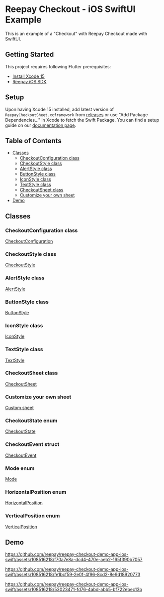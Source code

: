 # Reepay Checkout - iOS SwiftUI Example

This is an example of a "Checkout" with Reepay Checkout made with SwiftUI.

## Getting Started

This project requires following Flutter prerequisites:

- [Install Xcode 15](https://developer.apple.com/xcode/)
- [Reepay iOS SDK](https://github.com/reepay/reepay-ios-spm)

## Setup

Upon having Xcode 15 installed, add latest version of `ReepayCheckoutSheet.xcframework` from [releases](https://github.com/reepay/reepay-ios-spm) or use "Add Package Dependencies..." in Xcode to fetch the Swift Package. You can find a setup guide on our [documentation page](https://optimize-docs.billwerk.com/docs/checkout-sdk-for-ios).

## Table of Contents

- [Classes](#classes)
  - [CheckoutConfiguration class](#checkoutconfiguration-class)
  - [CheckoutStyle class](#checkoutstyle-class)
  - [AlertStyle class](#alertstyle-class)
  - [ButtonStyle class](#buttonstyle-class)
  - [IconStyle class](#iconstyle-class)
  - [TextStyle class](#textstyle-class)
  - [CheckoutSheet class](#checkoutsheet-class)
  - [Customize your own sheet](#customize-your-own-sheet)
- [Demo](#demo)

## Classes

### CheckoutConfiguration class
[CheckoutConfiguration](https://optimize-docs.billwerk.com/docs/checkoutconfiguration-class)

### CheckoutStyle class
[CheckoutStyle](https://optimize-docs.billwerk.com/docs/checkoutstyle-class)

### AlertStyle class
[AlertStyle](https://optimize-docs.billwerk.com/docs/alertstyle-class)

### ButtonStyle class
[ButtonStyle](https://optimize-docs.billwerk.com/docs/buttonstyle-class)

### IconStyle class
[IconStyle](https://optimize-docs.billwerk.com/docs/iconstyle-class)

### TextStyle class
[TextStyle](https://optimize-docs.billwerk.com/docs/textstyle-class)

### CheckoutSheet class
[CheckoutSheet](https://optimize-docs.billwerk.com/docs/checkoutsheet-class)

### Customize your own sheet
[Custom sheet](https://optimize-docs.billwerk.com/docs/create-custom-sheet)

### CheckoutState enum
[CheckoutState](https://optimize-docs.billwerk.com/docs/checkoutstate-enum)

### CheckoutEvent struct
[CheckoutEvent](https://optimize-docs.billwerk.com/docs/checkoutevent-struct)

### Mode enum
[Mode](https://optimize-docs.billwerk.com/docs/mode-enum)

### HorizontalPosition enum
[HorizontalPosition](https://optimize-docs.billwerk.com/docs/horizontalposition-enum)

### VerticalPosition enum
[VerticalPosition](https://optimize-docs.billwerk.com/docs/verticalposition-enum)

## Demo
https://github.com/reepay/reepay-checkout-demo-app-ios-swift/assets/108516218/f70a7e8a-dcd4-470e-aeb2-165f390b7057

https://github.com/reepay/reepay-checkout-demo-app-ios-swift/assets/108516218/fe1bcf59-2e0f-4f96-8cd2-8e9d18920773

https://github.com/reepay/reepay-checkout-demo-app-ios-swift/assets/108516218/53023471-fd76-4abd-abb5-bf722ebec13b
